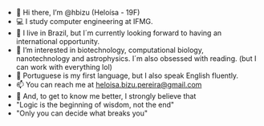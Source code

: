 - 👋 Hi there, I’m @hbizu (Heloísa - 19F)
- 💻 I study computer engineering at IFMG. 
- 🌱 I live in Brazil, but I´m currently looking forward to having an international opportunity. 
- 💞️ I’m interested in biotechnology, computational biology, nanotechnology and astrophysics. I´m also obsessed with reading.
(but I can work with everything lol)
- 📝 Portuguese is my first language, but I also speak English fluently.
- 📫 You can reach me at heloisa.bizu.pereira@gmail.com 
- 🌼 And, to get to know me better, I strongly believe that
- "Logic is the beginning of wisdom, not the end"
- "Only you can decide what breaks you"

<!---
hbizu/hbizu is a ✨ special ✨ repository because its `README.md` (this file) appears on your GitHub profile.
You can click the Preview link to take a look at your changes.
--->
